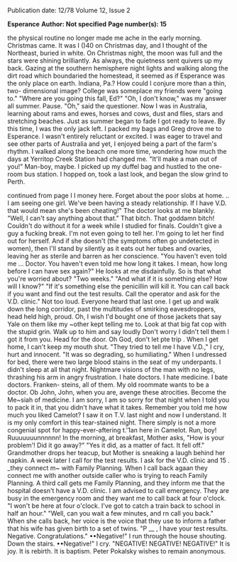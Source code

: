 Publication date: 12/78
Volume 12, Issue 2

**Esperance**
**Author: Not specified**
**Page number(s): 15**

the physical routine no longer made 
me ache in the early morning. 
Christmas came. It was I ()40 on 
Christmas day, and I thought of the 
Northeast, buried in white. 
On Christmas night, the moon was 
full and the stars were shining 
brilliantly. As always, the quietness 
sent quivers up my back. Gazing at 
the southern hemisphere night lights 
and walking along the dirt road which 
boundaried the homestead, it seemed 
as if Esperance was the only place on 
earth. Indiana, Pa.? How could I 
conjure more than a thin, two-
dimensional image? College was 
someplace my friends were "going to." 
"Where are you going this fall, Ed?" 
"Oh, I don't know," was my answer 
all summer. Pause. "Oh," said the 
questioner. Now I was in Australia, 
learning about rams and ewes, horses 
and cows, dust and flies, stars and 
stretching beaches. 
Just as summer began to fade I got 
ready to leave. By this time, I was the 
only jack left. I packed my bags and 
Greg drove me to Esperance. I wasn't 
entirely reluctant or excited. 
I was eager to travel and see other 
parts of Australia and yet, I enjoyed 
being a part of the farm's rhythm. I 
walked along the beach one more 
time, wondering how much the days 
at Yerritop Creek Station had 
changed me. "It'll make a man out of 
you!" Man-boy, maybe. I picked up 
my duffel bag and hustled to the one-
room bus station. I hopped on, took a 
last look, and began the slow grind to 
Perth. 


continued from page I I 
money here. Forget about the poor 
slobs at home. 
.. I am seeing one girl. We've been 
having a steady relationship. If I have 
V.D. that would mean she's been 
cheating!" 
The doctor looks at me blankly. 
"Well, I can't say anything about 
that." 
That bitch. That goddamn bitch! 
Couldn't do without it for a week 
while I studied for finals. Couldn't 
give a guy a fucking break. I'm not 
even going to tell her. I'm going to let 
her find out for herself. And if she 
doesn't (the symptoms often go 
undetected in women), then I'll stand 
by silently as it eats out her tubes and 
ovaries, leaving her as sterile and 
barren as her conscience. 
"You haven't even told me ... 
Doctor. You haven't even told me 
how long it takes. I mean, how long 
before I can have sex again?" 
He looks at me disdainfully. So is 
that what you're worried about? "Two 
weeks." 
"And what if it is something else? 
How will I know?" 
"If it's something else the penicillin 
will kill it. You can call back if you 
want and find out the test results. Call 
the operator and ask for the V.D. 
clinic." 
Not too loud. Everyone heard that 
last one. I get up and walk down the 
long corridor, past the multitudes of 
smirking eavesdroppers, head held 
high, proud. Oh, I wish I'd bought 
one of those jackets that say Yale on 
them like my ~other kept telling me 
to. Look at that big fat cop with the 
stupid grin. Walk up to him and say 
loudly Don't worry I didn't tell them I 
got it from you. Head for the door. 
Oh God, don't let pte trip . 
When I get home, I can't keep my 
mouth shut. "They tried to tell me I 
have V.D.," I cry, hurt and innocent. 
"It was so degrading, so humiliating." 
When I undressed for bed, there 
were two large blood stains in the seat 
of my underpants. 
I didn't sleep at all that night. 
Nightmare visions of the man with no 
legs, thrashing his arm in angry 
frustration. I hate doctors. I hate 
medicine. I bate doctors. Franken-
steins, all of them. My old roommate 
wants to be a doctor. Ob John, John, 
when you are, avenge these atrocities. 
Become the Me~siah of medicine. I 
am sorry, I am so sorry for that night 
when I told you to pack it in, that 
you didn't have what it takes. 
Remember you told me how much 
you liked Camelot? I saw it on T.V. 
last night and now I understand. It is 
my only comfort in this tear-stained 
night. There simply is not a more 
congenial spot for happy-ever-aftering 
t.'1an here in Camelot. Run, boy! 
Ruuuuuuunnnnnn! 
In the morning, at breakfast, 
Mother asks, "How is your problem'! 
Did it go away?" 
"Yes it did, as a matter of fact. It 
fell off." 
Grandmother drops her teacup, but 
Mother is sneaking a laugh behind 
her napkin. 
A week later I call for the test 
results. I ask for the V.D. clinic and 
15 
. _they connect m~ with Family 
Planning. When I call back agaan they 
connect me with another outside 
caller who is trying to reach Family 
Planning. A third call gets me Family 
Planning, and they inform me that the 
hospital doesn't have a V.D. clinic. I 
am advised to call emergency. They 
are busy in the emergency room and 
they want me to call back at four 
o'clock. 
"I won't be here at four o'clock. 
I've got to catch a train back to 
school in half an hour." 
"Well, can you wait a few minutes, 
and rn call you back." 
When she calls back, her voice is 
the voice that they use to inform a 
father that his wife has given birth to 
a set of twins. 
"P __ , I have your test results. 
Negative. Congratulations." 
••Negative!" I run through the 
house shouting. Down the stairs. 
••Negative!" I cry. "NEGATIVE! 
NEGATIVE! NEGATIVE!" 
It is joy. It is rebirth. It is baptism. 
Peter Pokalsky wishes to remain 
anonymous.
